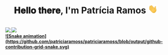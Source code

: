 <p>
  <h1 align="center"><b>𝐇𝐞𝐥𝐥𝐨 𝐭𝐡𝐞𝐫𝐞, I'm Patrícia Ramos <img src="https://github.com/PatriciaRamosS/PatriciaRamosS/blob/main/Hi.gif" width="30px"</b></h1>
</p>
<br>
<div>
  <a href="https://github.com/PatriciaRamosS">
  <img height="150em" src="https://github-readme-stats.vercel.app/api?username=patriciaramoss&show_icons=true&theme=jolly&include_all_commits=true&count_private=true"/>
  <img height="150em" src="https://github-readme-stats.vercel.app/api/top-langs/?username=patriciaramoss&layout=compact&langs_count=7&theme=jolly"/>
</div>
  
  
<div>  
  ![Snake animation](https://github.com/patriciaramoss/patriciaramoss/blob/output/github-contribution-grid-snake.svg)
</div>
